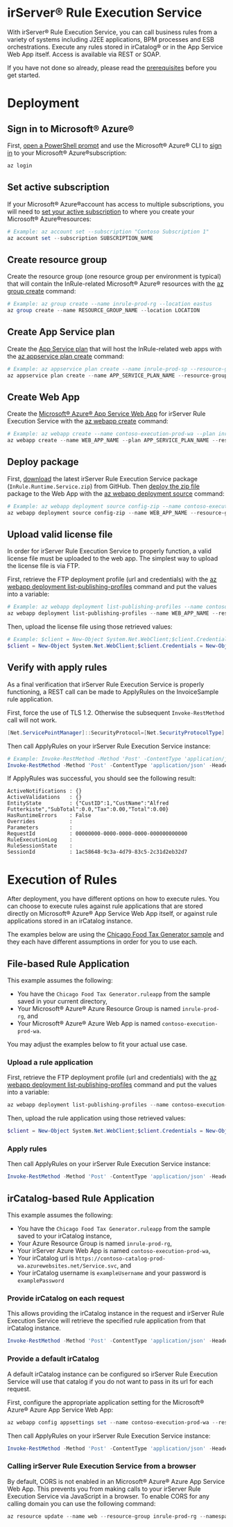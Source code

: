 ﻿﻿irServer® Rule Execution Service
====
With irServer® Rule Execution Service, you can call business rules from a variety of systems including J2EE applications, BPM processes and ESB orchestrations. Execute any rules stored in irCatalog® or in the App Service Web App itself. Access is available via REST or SOAP.

If you have not done so already, please read the [prerequisites](../README.md#prerequisites) before you get started.

# Deployment

## Sign in to Microsoft® Azure®
First, [open a PowerShell prompt](https://docs.microsoft.com/en-us/powershell/scripting/setup/starting-windows-powershell) and use the Microsoft® Azure® CLI to [sign in](https://docs.microsoft.com/en-us/cli/azure/authenticate-azure-cli) to your Microsoft® Azure®subscription:
```powershell
az login
```

## Set active subscription
If your Microsoft® Azure®account has access to multiple subscriptions, you will need to [set your active subscription](https://docs.microsoft.com/en-us/cli/azure/account#az-account-set) to where you create your Microsoft® Azure®resources:
```powershell
# Example: az account set --subscription "Contoso Subscription 1"
az account set --subscription SUBSCRIPTION_NAME
```

## Create resource group
Create the resource group (one resource group per environment is typical) that will contain the InRule-related Microsoft® Azure® resources with the [az group create](https://docs.microsoft.com/en-us/cli/azure/group#az-group-create) command:
```powershell
# Example: az group create --name inrule-prod-rg --location eastus
az group create --name RESOURCE_GROUP_NAME --location LOCATION
```

## Create App Service plan
Create the [App Service plan](https://docs.microsoft.com/en-us/azure/app-service/azure-web-sites-web-hosting-plans-in-depth-overview) that will host the InRule-related web apps with the [az appservice plan create](https://docs.microsoft.com/en-us/cli/azure/appservice/plan#az-appservice-plan-create) command:
```powershell
# Example: az appservice plan create --name inrule-prod-sp --resource-group inrule-prod-rg --location eastus
az appservice plan create --name APP_SERVICE_PLAN_NAME --resource-group RESOURCE_GROUP_NAME --location LOCATION
```

## Create Web App
Create the [Microsoft® Azure® App Service Web App](https://docs.microsoft.com/en-us/azure/app-service/app-service-web-overview) for irServer Rule Execution Service with the [az webapp create](https://docs.microsoft.com/en-us/cli/azure/webapp#az-webapp-create) command:
```powershell
# Example: az webapp create --name contoso-execution-prod-wa --plan inrule-prod-sp --resource-group inrule-prod-rg
az webapp create --name WEB_APP_NAME --plan APP_SERVICE_PLAN_NAME --resource-group RESOURCE_GROUP_NAME
```

## Deploy package
First, [download](https://github.com/InRule/AzureAppServices/releases/latest) the latest irServer Rule Execution Service package (`InRule.Runtime.Service.zip`) from GitHub. Then [deploy the zip file](https://docs.microsoft.com/en-us/azure/app-service/app-service-deploy-zip) package to the Web App with the [az webapp deployment source](https://docs.microsoft.com/en-us/cli/azure/webapp/deployment/source#az-webapp-deployment-source-config-zip) command:
```powershell
# Example: az webapp deployment source config-zip --name contoso-execution-prod-wa --resource-group inrule-prod-rg --src InRule.Runtime.Service.zip
az webapp deployment source config-zip --name WEB_APP_NAME --resource-group RESOURCE_GROUP_NAME --src FILE_PATH
```

## Upload valid license file
In order for irServer Rule Execution Service to properly function, a valid license file must be uploaded to the web app. The simplest way to upload the license file is via FTP.

First, retrieve the FTP deployment profile (url and credentials) with the [az webapp deployment list-publishing-profiles](https://docs.microsoft.com/en-us/cli/azure/webapp/deployment#az-webapp-deployment-list-publishing-profiles) command and put the values into a variable:
```powershell
# Example: az webapp deployment list-publishing-profiles --name contoso-execution-prod-wa --resource-group inrule-prod-rg --query "[?contains(publishMethod, 'FTP')].{publishUrl:publishUrl,userName:userName,userPWD:userPWD}[0]" | ConvertFrom-Json -OutVariable creds | Out-Null
az webapp deployment list-publishing-profiles --name WEB_APP_NAME --resource-group RESOURCE_GROUP_NAME --query "[?contains(publishMethod, 'FTP')].{publishUrl:publishUrl,userName:userName,userPWD:userPWD}[0]" | ConvertFrom-Json -OutVariable creds | Out-Null
```

Then, upload the license file using those retrieved values:
```powershell
# Example: $client = New-Object System.Net.WebClient;$client.Credentials = New-Object System.Net.NetworkCredential($creds.userName,$creds.userPWD);$uri = New-Object System.Uri($creds.publishUrl + "/InRuleLicense.xml");$client.UploadFile($uri, "$pwd\InRuleLicense.xml");
$client = New-Object System.Net.WebClient;$client.Credentials = New-Object System.Net.NetworkCredential($creds.userName,$creds.userPWD);$uri = New-Object System.Uri($creds.publishUrl + "/InRuleLicense.xml");$client.UploadFile($uri, "LICENSE_FILE_ABSOLUTE_PATH");
```

## Verify with apply rules
As a final verification that irServer Rule Execution Service is properly functioning, a REST call can be made to ApplyRules on the InvoiceSample rule application.

First, force the use of TLS 1.2. Otherwise the subsequent `Invoke-RestMethod` call will not work.
```powershell
[Net.ServicePointManager]::SecurityProtocol=[Net.SecurityProtocolType]::Tls12
```

Then call ApplyRules on your irServer Rule Execution Service instance:
```powershell
# Example: Invoke-RestMethod -Method 'Post' -ContentType 'application/json' -Headers @{"Accept"="application/json"} -Uri https://contoso-execution-prod-wa.azurewebsites.net/HttpService.svc/ApplyRules -Body '{"RuleApp":{"FileName":"InvoiceSample.ruleappx"},"EntityState":"{\"CustID\":\"1\",\"LineItems\":[]}","EntityName":"Invoice"}'
Invoke-RestMethod -Method 'Post' -ContentType 'application/json' -Headers @{"Accept"="application/json"} -Uri https://WEB_APP_NAME.azurewebsites.net/HttpService.svc/ApplyRules -Body '{"RuleApp":{"FileName":"InvoiceSample.ruleappx"},"EntityState":"{\"CustID\":\"1\",\"LineItems\":[]}","EntityName":"Invoice"}'
```

If ApplyRules was successful, you should see the following result:
```
ActiveNotifications : {}
ActiveValidations   : {}
EntityState         : {"CustID":1,"CustName":"Alfred Futterkiste","SubTotal":0.0,"Tax":0.00,"Total":0.00}
HasRuntimeErrors    : False
Overrides           :
Parameters          :
RequestId           : 00000000-0000-0000-0000-000000000000
RuleExecutionLog    :
RuleSessionState    :
SessionId           : 1ac58648-9c3a-4d79-83c5-2c31d2eb32d7
```

# Execution of Rules

After deployment, you have different options on how to execute rules. You can choose to execute rules against rule applications that are stored directly on Microsoft® Azure® App Service Web App itself, or against rule applications stored in an irCatalog instance.

The examples below are using the [Chicago Food Tax Generator sample](https://github.com/InRule/Samples/tree/master/Authoring%20Samples/Chicago%20Food%20Tax%20Generator) and they each have different assumptions in order for you to use each.

## File-based Rule Application

This example assumes the following:
* You have the `Chicago Food Tax Generator.ruleapp` from the sample saved in your current directory,
* Your Microsoft® Azure® Azure Resource Group is named `inrule-prod-rg`, and
* Your Microsoft® Azure® Azure Web App is named `contoso-execution-prod-wa`.

You may adjust the examples below to fit your actual use case.

### Upload a rule application

First, retrieve the FTP deployment profile (url and credentials) with the [az webapp deployment list-publishing-profiles](https://docs.microsoft.com/en-us/cli/azure/webapp/deployment#az-webapp-deployment-list-publishing-profiles) command and put the values into a variable:
```powershell
az webapp deployment list-publishing-profiles --name contoso-execution-prod-wa --resource-group inrule-prod-rg --query "[?contains(publishMethod, 'FTP')].{publishUrl:publishUrl,userName:userName,userPWD:userPWD}[0]" | ConvertFrom-Json -OutVariable creds | Out-Null
```

Then, upload the rule application using those retrieved values:
```powershell
$client = New-Object System.Net.WebClient;$client.Credentials = New-Object System.Net.NetworkCredential($creds.userName,$creds.userPWD);$uri = New-Object System.Uri($creds.publishUrl + "/RuleApps/Chicago%20Food%20Tax%20Generator.ruleapp");$client.UploadFile($uri, "$pwd\Chicago Food Tax Generator.ruleapp");
```

### Apply rules
Then call ApplyRules on your irServer Rule Execution Service instance:
```powershell
Invoke-RestMethod -Method 'Post' -ContentType 'application/json' -Headers @{"Accept"="application/json"} -Uri https://contoso-execution-prod-wa.azurewebsites.net/HttpService.svc/ApplyRules -Body '{"RuleApp":{"FileName":"Chicago Food Tax Generator.ruleapp"},"EntityState":"{\"IsPlaceforEating\":true,\"ZIPCode\":\"60661\",\"OrderItems\":[{\"ItemType\":\"PreparedHot\",\"ItemCost\":7.0},{\"ItemType\":\"SyrupSoftDrink\",\"ItemCost\":1.5}]}","EntityName":"Order"}'
```

## irCatalog-based Rule Application

This example assumes the following:
* You have the `Chicago Food Tax Generator.ruleapp` from the sample saved to your irCatalog instance,
* Your Azure Resource Group is named `inrule-prod-rg`,
* Your irServer Azure Web App is named `contoso-execution-prod-wa`,
* Your irCatalog url is `https://contoso-catalog-prod-wa.azurewebsites.net/Service.svc`, and
* Your irCatalog username is `exampleUsername` and your password is `examplePassword`

### Provide irCatalog on each request

This allows providing the irCatalog instance in the request and irServer Rule Execution Service will retrieve the specified rule application from that irCatalog instance.
```powershell
Invoke-RestMethod -Method 'Post' -ContentType 'application/json' -Headers @{"Accept"="application/json"} -Uri https://contoso-execution-prod-wa.azurewebsites.net/HttpService.svc/ApplyRules -Body '{"RuleApp":{"Password":"examplePassword","RepositoryRuleAppRevisionSpec":{"RuleApplicationName":"ChicagoFoodTaxGenerator"},"RepositoryServiceUri":"https://contoso-catalog-prod-wa.azurewebsites.net/Service.svc","UserName":"exampleUsername"},"EntityState":"{\"IsPlaceforEating\":true,\"ZIPCode\":\"60661\",\"OrderItems\":[{\"ItemType\":\"PreparedHot\",\"ItemCost\":7.0},{\"ItemType\":\"SyrupSoftDrink\",\"ItemCost\":1.5}]}","EntityName":"Order"}'
```

### Provide a default irCatalog
A default irCatalog instance can be configured so irServer Rule Execution Service will use that catalog if you do not want to pass in its url for each request.

First, configure the appropriate application setting for the Microsoft® Azure® Azure App Service Web App:
```powershell
az webapp config appsettings set --name contoso-execution-prod-wa --resource-group inrule-prod-rg --settings inrule:runtime:service:catalog:catalogServiceUri="https://contoso-catalog-prod-wa.azurewebsites.net/Service.svc"
```

Then call ApplyRules on your irServer Rule Execution Service instance:
```powershell
Invoke-RestMethod -Method 'Post' -ContentType 'application/json' -Headers @{"Accept"="application/json"} -Uri https://contoso-execution-prod-wa.azurewebsites.net/HttpService.svc/ApplyRules -Body '{"RuleApp":{"Password":"examplePassword","RepositoryRuleAppRevisionSpec":{"RuleApplicationName":"ChicagoFoodTaxGenerator"},"UserName":"exampleUsername"},"EntityState":"{\"IsPlaceforEating\":true,\"ZIPCode\":\"60661\",\"OrderItems\":[{\"ItemType\":\"PreparedHot\",\"ItemCost\":7.0},{\"ItemType\":\"SyrupSoftDrink\",\"ItemCost\":1.5}]}","EntityName":"Order"}'
```

### Calling irServer Rule Execution Service from a browser
By default, CORS is not enabled in an Microsoft® Azure® Azure App Service Web App. This prevents you from making calls to your irServer Rule Execution Service via JavaScript in a browser.
To enable CORS for any calling domain you can use the following command:
```powershell
az resource update --name web --resource-group inrule-prod-rg --namespace Microsoft.Web --resource-type config --parent sites/contoso-execution-prod-wa --set properties.cors.allowedOrigins="['*']" --api-version 2015-06-01
```